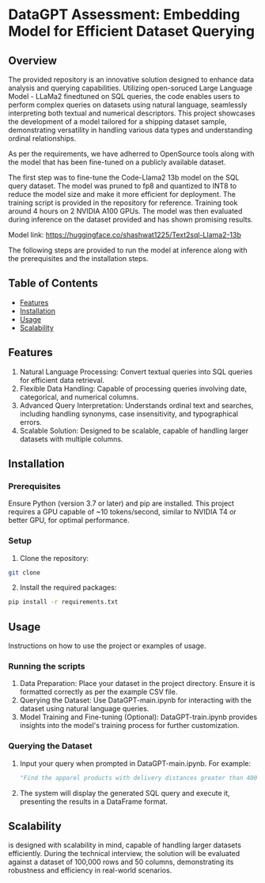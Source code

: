 # DataGPT Assessment: Embedding Model for Efficient Dataset Querying

## Overview

The provided repository is an innovative solution designed to enhance data analysis and querying capabilities. Utilizing open-soruced Large Language Model - LLaMa2 finedtuned on SQL queries, the code enables users to perform complex queries on datasets using natural language, seamlessly interpreting both textual and numerical descriptors. This project showcases the development of a model tailored for a shipping dataset sample, demonstrating versatility in handling various data types and understanding ordinal relationships.

As per the requirements, we have adherred to OpenSource tools along with the model that has been fine-tuned on a publicly available dataset. 

The first step was to fine-tune the Code-Llama2 13b model on the SQL query dataset. The model was pruned to fp8 and quantized to INT8 to reduce the model size and make it more efficient for deployment. The training script is provided in the repository for reference. Training took around 4 hours on 2 NVIDIA A100 GPUs. The model was then evaluated during inference on the dataset provided and has shown promising results.

Model link: https://huggingface.co/shashwat1225/Text2sql-Llama2-13b

The following steps are provided to run the model at inference along with the prerequisites and the installation steps.


## Table of Contents

- [Features](#installation)
- [Installation](#installation)
- [Usage](#usage)
- [Scalability](#scalability)

## Features

1. Natural Language Processing: Convert textual queries into SQL queries for efficient data retrieval.
2. Flexible Data Handling: Capable of processing queries involving date, categorical, and numerical columns.
3. Advanced Query Interpretation: Understands ordinal text and searches, including handling synonyms, case insensitivity, and typographical errors.
4. Scalable Solution: Designed to be scalable, capable of handling larger datasets with multiple columns.


## Installation

### Prerequisites

Ensure Python (version 3.7 or later) and pip are installed. This project requires a GPU capable of ~10 tokens/second, similar to NVIDIA T4 or better GPU, for optimal performance.

### Setup

1. Clone the repository:

```bash
git clone 
```

2. Install the required packages:

```bash
pip install -r requirements.txt
```

## Usage

Instructions on how to use the project or examples of usage.

### Running the scripts

1. Data Preparation: Place your dataset in the project directory. Ensure it is formatted correctly as per the example CSV file.
2. Querying the Dataset: Use DataGPT-main.ipynb for interacting with the dataset using natural language queries.
3. Model Training and Fine-tuning (Optional): DataGPT-train.ipynb provides insights into the model's training process for further customization.

### Querying the Dataset

1. Input your query when prompted in DataGPT-main.ipynb. For example:
    
    ```python
    "Find the apparel products with delivery distances greater than 400 along with air transport."
    ```

2. The system will display the generated SQL query and execute it, presenting the results in a DataFrame format.

## Scalability

is designed with scalability in mind, capable of handling larger datasets efficiently. During the technical interview, the solution will be evaluated against a dataset of 100,000 rows and 50 columns, demonstrating its robustness and efficiency in real-world scenarios.
